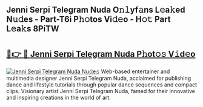 ## Jenni Serpi Telegram Nuda O𝚗𝚕yf𝚊ns L𝚎a𝚔ed N𝚞𝚍es - Part-T6i P𝚑𝚘tos Vi𝚍𝚎o - H𝚘𝚝 Part L𝚎a𝚔s 8PiTW

# <h2><a href="http://kf1g9gs.oniu.top/?m=Jenni+Serpi+Telegram+Nuda">🔗👉 🔴 Jenni Serpi Telegram Nuda P𝚑ot𝚘𝚜 V𝚒d𝚎o</a></h2>

[![Jenni Serpi Telegram Nuda Nu𝚍e𝚜](https://i.imgur.com/0qMVB7G.gif)](http://kf1g9gs.oniu.top/?m=Jenni+Serpi+Telegram+Nuda)
Web-based entertainer and multimedia designer Jenni Serpi Telegram Nuda, acclaimed for publishing dance and lifestyle tutorials through popular dance sequences and compact clips. Visionary artist Jenni Serpi Telegram Nuda, famed for their innovative and inspiring creations in the world of art.  
